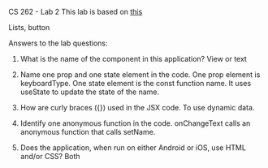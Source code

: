 CS 262 - Lab 2
This lab is based on [this](https://cs.calvin.edu/courses/cs/262/kvlinden/02management/lab.html)

Lists, button

Answers to the lab questions:
1. What is the name of the component in this application?
View or text

2. Name one prop and one state element in the code.
One prop element is keyboardType.
One state element is the const function name. It uses useState to update the state of the name.

3. How are curly braces ({}) used in the JSX code.
To use dynamic data.

4. Identify one anonymous function in the code.
onChangeText calls an anonymous function that calls setName.

5. Does the application, when run on either Android or iOS, use HTML and/or CSS?
Both
